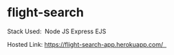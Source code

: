 # flight-search

Stack Used: 
Node JS
Express
EJS


Hosted Link: https://flight-search-app.herokuapp.com/  

